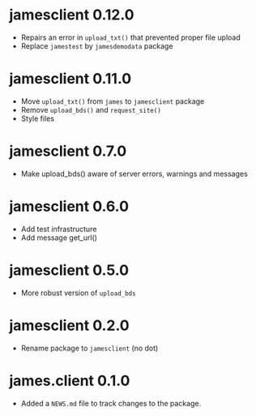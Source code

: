 # jamesclient 0.12.0

- Repairs an error in `upload_txt()` that prevented proper file upload
- Replace `jamestest` by `jamesdemodata` package

# jamesclient 0.11.0

- Move `upload_txt()` from `james` to `jamesclient` package
- Remove `upload_bds()` and `request_site()`
- Style files

# jamesclient 0.7.0

- Make upload_bds() aware of server errors, warnings and messages

# jamesclient 0.6.0

- Add test infrastructure
- Add message get_url()

# jamesclient 0.5.0

- More robust version of `upload_bds`

# jamesclient 0.2.0

- Rename package to `jamesclient` (no dot)

# james.client 0.1.0

* Added a `NEWS.md` file to track changes to the package.
